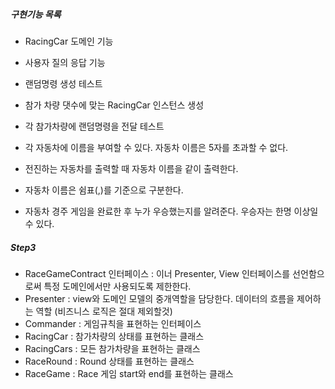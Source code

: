 
##### 구현기능 목록
- RacingCar 도메인 기능 
- 사용자 질의 응답 기능
- 랜덤명령 생성 테스트
- 참가 차량 댓수에 맞는 RacingCar 인스턴스 생성
- 각 참가차량에 랜덤명령을 전달 테스트

- 각 자동차에 이름을 부여할 수 있다. 자동차 이름은 5자를 초과할 수 없다.
- 전진하는 자동차를 출력할 때 자동차 이름을 같이 출력한다.
- 자동차 이름은 쉼표(,)를 기준으로 구분한다.
- 자동차 경주 게임을 완료한 후 누가 우승했는지를 알려준다. 우승자는 한명 이상일 수 있다.

##### Step3 
 - RaceGameContract 인터페이스 : 이너 Presenter, View 인터페이스를 선언함으로써 특정 도메인에서만 사용되도록 제한한다. 
 - Presenter : view와 도메인 모델의 중개역할을 담당한다. 데이터의 흐름을 제어하는 역할 (비즈니스 로직은 절대 제외할것)
 - Commander : 게임규칙을 표현하는 인터페이스 
 - RacingCar : 참가차량의 상태를 표현하는 클래스
 - RacingCars : 모든 참가차량을 표현하는 클래스 
 - RaceRound : Round 상태를 표현하는 클래스 
 - RaceGame : Race 게임 start와 end를 표현하는 클래스 
 
 
 
